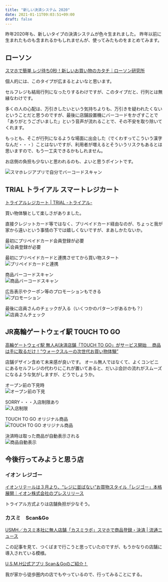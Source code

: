 ```yaml
---
title: "新しい決済システム 2020"
date: 2021-01-11T09:03:51+09:00
draft: false
---
```


昨年2020年も、新しいタイプの決済システムが色々生まれました。
昨年以前に生まれたものも含まれるかもしれませんが、使ってみたものをまとめてみます。

## ローソン 

[スマホで簡単 レジ待ち0秒！新しいお買い物のカタチ｜ローソン研究所](https://www.lawson.co.jp/lab/app/art/1388837_8411.html)

個人的には、このタイプが広まるとよいなと思います。

セルフレジも結局行列になったりするわけですが、このタイプだと、行列とは無縁なわけです。

多くの人の心配は、万引きしたいという気持ちよりも、万引きを疑われたくないということだと思うのですが、最後に店舗設置機にバーコードをかざすことで「ありがとうございました」という音声が流れることで、その不安を取り除いてくれます。

もっとも、そこが行列になるような場面に出会した（でくわすってこういう漢字なんだ・・・）ことはないですが、利用者が増えるとそういうリスクもあるとは思いますので、もう一工夫できるかもしれません。

お店側の負担も少ないと思われるのも、よいと思うポイントです。

![スマホレジアプリで自分でバーコードスキャン](https://lh3.googleusercontent.com/Y1Wd9aRNEHfmFxwP-Pu55E90PzhL-oCSfmsFHtBIjclKRhEhZMgB4TcEsaByli4Nm8zGLdinP6AzyBpN6Z1LdXL44tNn5iaH5O9u66kzcXF0uyhC-OK3FvmK9lXGW2HLCh2iUYSF8SBE7kJ9NssiJGTiR9vZ7NETw553e97gXrDV9tzY1j0GDCsCxZf1KfnVReLJh5RhIb3qHC9hV70sTXPvN5EdV7ICL5TmoHFRJtsV3TQyn_XHbMiEodZWa-D8SZTI82A6kU9OXHQph2bW8muKnnifodTFAOYVjXn5N0Ma_YNCiydmzJ37ZEK7OrA7Ud8X6m0V3Ay6AbOuQTqxgW2rBKMbgHjzKPCYpqzQhNjflHtHPDGzveO-UQSkT_Z2VSps77s24VIwIGUWIN2e1xpuZLJaqM9A4PbyYXzvSbO1hImalYDQX1JowsI-jEy8JyL0ExvlgmPXG0LdjLo8zXOnHOD3hvWi9e9vh6RCvtuUpr02SU-A6yRVgI9J9QM89U0b2DyxteOvOnk1365hiicdoEQDzoVamg4NgQDWrmSzj5ylYsrlxQjdgLHnDR52lVQUV3PIGpQ5Z0b-0oQiG7hk6DBVCK4QsWIKQjbPOZPRnFF6O_sj-h6zCdrbTXAhiHRBAwNVn3Ft53Qr5nEasQXmicBlZXPHzeQrw8D0s7RY3Ewyzvl_WaSrH2MG9A=w240-no?authuser=0)

## TRIAL トライアル スマートレジカート

[トライアルレジカート | TRIAL -トライアル-](http://www.trial-net.co.jp/cp/regi-cart/index.html)

買い物体験として楽しさがありました。

直接クレジットカード等ではなく、プリペイドカード経由なのが、ちょっと我が家から遠いという事情の下では嬉しくないですが、まあしかたないか。

最初にプリペイドカード会員登録が必要  
![会員登録が必要](https://lh3.googleusercontent.com/-c0hyKh2ju660khP4qx33urMfP1dC7XjtP-sLbC-ALzCxNHm5YuDzxEknH8CqcGB1FcZqDIgeheBw5FPhyl5TQPO3IaNqFat1_Id5pNFZXeikJ1UVQJbwBxFXO2511Xzc2gS80OQ0dYk1RIBzlnqiL8l3rPY98PxNEvSNHNrGdjFvcX-Z-oWiSHpXuPRXavL_s1EOwhg7UxtTrH1q96R0I32ATkFjPevj2BnlTK838Ywi2YMR3peiAqZNP43popcyJ7LeILSA3EogSk51K6YeQoJbgKdTAE8vOXQs4nKXknnonQlVLnXodh5268gyc-Dq5hroquE6inKGiOGuLnAwWJiTmxaXv6ykbwNujtKCIgLx8nDgr1Rnaxc6LbPGt7HrD_Mj5aIcxY_6_fduiuvGchHMOCh7FYEWCoWCRYGIpKZFcwVkOtm3s0Qg5qVL74-Rye3MKkLRlHC_5mbQd-pK9gOaDFE_R8RRg5obphN3uq5HbDWtpo3Z2ovGkv5NUOII3xUyM0_klghCxA02294bhu7D05hUsKx2q11MpbKkvN-EHobbeC3blpMaD6vpSw4UcoqB0gIu-Y6XN5HcOooRbJdojaeig9EUSJOx_nU6sg3j0yp6JDMqMLTnJa0ziChB8daVqfkViFTXDmpOZZ_qMO6ZjHC_OyIYCwXfCtZgsmWv3mXhsy72BkMpvGkMA=w640-no?authuser=0)

最初にプリペイドカードと連携させてから買い物スタート  
![プリペイドカードと連携](https://lh3.googleusercontent.com/YpFJzlELCrbtKHY61aCQTTLuMrMp5ZoPQgkxYFiup7bhZ4UzQmyvcaFjlkfaQ-5vw6o_0Cltswl6MeRJY-DuLewQjVpVCyDWpm2Zcze2OwuHTw3rze-5ST41UhxhAYPLV54j7GdK8guuxhAmfv3yUpCOuvYiDZeOJ8lAWWaOBkIJ8PfRlMpcNfCDlaSbjXPlegALxQWLEEb2xKFgG4caxIfqQrYEFw8GP5rF28FfJQIERqLwEGqiWaMg_zICL6WWSgesBsUiokjcMidzjozVPrTWVRn2jRe-PzeNsgzl9QvA63ECJ_P_WH6Y8KlX9PopeWglZeCQe8iL8ZFzd1wQab2IoqfEHBtLDKaQ5OvMn272vuE_ST5I5AJ1N5xPLLnVeKuXMxqLU4mZJBtTrvN5ewMoNns0Mt_cA4gD12B3j-HN_U9TmPsBTOu1AnAau8jnt6QuMNr2k88Ij4B-IWmwKnLInTdHg_ST1PxeEGgpumvPrq5ZXEBFvcOGjL__dDWlRuJhyeTgLi0_MHhtwRkLJpB5hFgU_wOL_CJbSvdldBRXjM-9ZMeJBHjXzxzU0iZK6dsXhvS-q_V58Tk9GIR6tE3uR97B0r0hM1qieU570CGbYO5ehPV-2-YsldTAUA-pZA-hF7N4cxUG-LM9DbwIOKeHEKaKK_bl0h63jkvofIJGKzWCiYJOQu6MPMHeKQ=w240-no?authuser=0)

商品バーコードスキャン  
![商品バーコードスキャン](https://lh3.googleusercontent.com/SO-NKHFkgy3PmzqeRd_MaoENQPVOBSZAzQqkRVeTDByvrmZAl8tarerSgPugpS-_fK-lDnjtAOYxIFrB78XHxvBId8lhuMOUAnZzN_nhWp2SiBMunqs5RPBABsrS1Gu-kbZdgJ27_TUtmp28Y5eXKvqDFYA93TRCYY_ICtYnqzW1Rt3czJB5ZQDXmsIifdp-3hbiQwFcjJwK_rwvUEUwrlNWBZSSy5SbSTjJjRldUn_HrBCI2j7DvvJ0er5sGs6c-9fvvKC8FOKxAMuqsUTCG1dYHtQBdW0nIm_8ItLtQHNlWAQd2xajKUtWqqk5E27lvOJC0N8v-zzg4AVEskd3CGIFHrp_XOS6G9ShAVOsCQQOmlK4oxq5tYm-TQL-20kCORrfxN0c8Djw9CaXu72D6albx1xTSRNP7OsO9yeZ9MK4iuT-_9duvcjdVgkJE7x1ev3dnPrGIqzJi_Jj_d6wMjavC8Rxjpn6CLgcwiTheQ-kvydL8phu9k_i7I6qgLxh3Hyu5GFZGsQlO6rSSS12tF-4XTxbVEalIr8CUh8d5b5f4J2pyTIhaNmJDuexQt5THvB5DT0RVmHg91MNMAXJW-vxVR722UQY_ebzrTRFtJ5TOAnTjcsJOWid-Lw7dds97mDgs2JBXWsiT_eO7lrw-0il8RoAjq1PosiVeT-PZYZTmwVQXu4fViFXDpVO6g=w640-no?authuser=0)

広告表示やクーポン等のプロモーションもできる  
![プロモーション](https://lh3.googleusercontent.com/ECF9ZdRVw9hRbEiadjcrUNNuqKNXNl_5EiRYZUV3bMPUxGaHVo-M2pR_qcHVEhC9bzDyq_1UlX4dhI6bce-lFd1iTOHXK70lzzMJ66gJkBxEhL8n6OL5_we3diEU8wfl1MEf4BLJz8RF0u2PPm3h_O0Op6_GQ8E8S9IyUqIBLLNKwHxaQMsV9VC_IFZqu13hBtJagRK9tB39qHebmZlVdTI8GeKGaKjjchZU1TCfyWIja6QZB7EfGobz0cF5bHt9q8FSk1Q0eWEBYc1u3IH7md5CPUfjSNKb6Qe-Z02eF7Hv9fB9PC3DBhaB4HNn3OOwHoV4nWIlbHmVf_2hNWY4GNC_svzoUJYzpWPM7l31YAEByrQhD8ZY8PLSds6WqRO4LT4uHUI8unxphWl2njaASY-6NwPL3wtCcC86QT-kdMM2dQjUOGs1Dzsa4YWEcxrFwcA1R4HcmL9A9y2YSGqNqqLY-RVb6s-e5R3eCnN_lan9ZXfAzu2WnsCiVXClerAshn3uAz9ebWQqQf1zwGQjKUjYygulJPZTQGMC3pROU3C90wc3XwynDcVirZhL_-SYknMVkGRRyH9Kh9g5GXaZ0YKJotru0wT0DHWykjl7P4h3lIISJ_w8tlR7OqmMc4Tnx3C2eLfmw_OhdiNiSmDtgstGF2LGUH03rXu7AieveCUXTp-Somjy_CwsrXVAPw=w640-no?authuser=0)

最後に店員さんのチェックが入る（いくつかのパターンがあるかも？）  
![店員さんチェック](https://lh3.googleusercontent.com/MGn7C_UOCgO-mzBL0HUTWB02m_1dF0mJupAi0STi0xKhMSW6qqTvDgPV6J9Qcu1WQ1vYChGfVbTRJ7Tsv0DuEI0UUp7bkabNy1N6YqQ23-tGPKRugzqyNOQi_BO4jBW12rcLq_YSrsO3W1FDSPh1ZsFO0FLR2a10Jcoi4t7ByKrTgasw-LL02bv8UF2s4gherd_mcRhkdCm0NBlgrbYwJI4_2lV7oeFlWrA7HDVOySl56uz2qrIvn_JeR_hUhHF5aAT4jYTaP_npulKWllafB_eM1Jc_YaA-yfYr3qYqoCtt33wzsnO3C7YXkSf7yza27Xoc6q1T5vYTq47sym2y4haBfcV91cWGXV3AVQhPRotGdzNbdWJ4mEQF6cJdP96D37qFQJrMqo_4pu3slnFMqZqi2DBlUy9-vbvwKpgUeGyEmfTCOFBbGp1eWNorw2rRJsJYn8RNvXIaMhvBTEaDF7qR2shYnL1DCDDXrLF1tZXlsZl3T_r6WklZD9bHbePTjNnd-fhqVuOtUPqTOljB9qoynoauxWR6Nv4TUmKF6oE87744k4SFM-htDkxkXVPQYNLrJHwceX-2zGgUo0_Gy7aNp28MN7kk2SmMqBCOL2JZSeOy5HcYHRGpJa4580OD2xds8zuby2UYi3D7clB4b0h5Z3JR0iQSjvlUracVR5OqhHMfkxsZBip1yPpqGg=w640-no?authuser=0)

## JR高輪ゲートウェイ駅 TOUCH TO GO

[高輪ゲートウェイ駅  無人AI決済店舗「TOUCH TO GO」がサービス開始 　商品は手に取るだけ！“ウォークスルーの次世代お買い物体験”](https://ttg.co.jp/news/2020/03/1337/)

店舗デザイン含めて未来感が良いです。
オール無人ではなくて、よくコンビニにあるセルフレジの代わりにこれが置いてあると、だいぶ会計の流れがスムーズになるような気がしますが、どうでしょうか。

オープン前の下見時  
![オープン前の下見](https://lh3.googleusercontent.com/2_53KTC4HZVwYW3IEC4Z1lfPFt_I_8I1_ZrzHT3wcjmt79PI0e9CkGCCZ4t_dk3TlPIjVIUTDtDchjpYlDTr_oTQq9l8Csz6iMf7MTcY5nd8yLuw_XXgi-A_oI6RKFqo2NS_m5sMBTySkk7p3uDntjUWzxn7R3S9io0SM8JkLEa1NMgYl7oWjPjAwo3EbHcP9rWrgwrrMx8ZQ3AR-HgvL6KVMbOiLLqxNqJ_m5KO_x1OMPKLv7RuqwdM8hwumcD1bhc0-xrI2zffIp7mumNXv7xpg-5kP7vOhfO-SNLLRQdtRD7Z1V0SdcNLoYzJmevcs0AOoLqJ6cxroRbiyw1AH7UGfVJgZbrq5TG870aRfz6MguUWHjYdBFT66GY5eqJyVWapB9ATPDBUGKXmrlKf4GRd2c-lXq9g6z8W5YJl6nfMUxRz4XxNGlhM0ZvU0Z3YzBAo30fLUzzaRwKneG6symD3NF2Kb7AioDULnC8K7jHtOj0TpRoDRnQ_rAIkq3rPc2sy83JJqGFMNuLZlPsnqT9pgjag_z1v0-r8UUaK7VsS7nyJt7yHsE3ODBAVvFbPjRCvBN91mOvy3-FRz5yaNAjUQ3i2c1BC2Ud4yoEhihhDHjinpCXXHSpHTPppV7vyx_cOyQ2mNsysJWzArP38PZngwVHEKYregLxBkJNzPwDXkVPnwK21_2K5oYUrTg=w640-no?authuser=0)

SORRY・・・入店制限あり  
![入店制限](https://lh3.googleusercontent.com/YakiIeWxVb6Y2z1URGfyzjSgbJMKWaXPI7n8o6d7fTIidvnYDbXrXpf9gS872QpP1A7f8uDKx6Y5QHQXKgqOUeUlqufeOphqBGZEIzalliKbGlhKr-iN6ufH_pQfDZMqYUNizLTispdqbG3zlcargOZpQVmoxiwFXHtMMmPYSIIlHnsE_v8bSP6JcexqrxXq0LLPFzwW20F2tZLQKMaopnKIZqgwtuIOeRf8vDmcl7A3AAqjaMP_frBwhDg3v3sCWF4tnnDZmXlkzWisJUQxWbmg3tBEs0DI283KUWdZYYYYXWR2u4cKZOvLc8INJIIqNyT1OgI2WZiueQ1xTHnsWcd2D3Nk9vA9bxRirfwHOH2lG2ycOfvQSvssdj7WAvKPyp9PLNnkOBuHCuQvMKtV2lEZ5f-v91Wm8KzCwuQQtu0oB9xD2aAKHK8Ysh8g9kR4RfkvfQsv2K7iM00fd5b9CwGeNf9dNG9aldV_qbaVvkP1O3Yrz48DUJz7ZhU3SzThmAGHd9JbDfJt-fpT_P2XMQyOgpDNtb4zmlIQcp6dYm_DA96g1yKtSg9T6EzrwYAyRIhyppSQHRM1U5vcK9C-1wCiSqopAMwnSE2vN_uZGACN4UiG7EoaPqtgLkLtGwmwoqA3M_lhrtuf8jlb262APmiJ5fMBY1dL-wzT0664zwrq4MgBscJp8rB0sqQPMA=w240-no?authuser=0)

TOUCH TO GO オリジナル商品  
![TOUCH TO GO オリジナル商品](https://lh3.googleusercontent.com/0mQKTl7284y0YDbvwJILmJfqkaQlanXq4GroJBNDHqOBs7bmo3vfbyYzi_hwmNXw7V9fL8qsR-4chn0BIFJCZ6qX4o5Lke3BUPc_8WRf4M0Yily2uY4NETYieLJMjF6JBLM__QWriD54QdBXjrCNeyf9-TxVKXsEYgt5HxNp3eFUR4wdjFHwQffh7Ze_jxbeT_H8hWTtSrcj_8hpUUenS8vgD8WL9l8gTcI-dBxIRDrkovtAY33PW-u7nGJwpU_declSuJTdG144w3WRUrShyx0majKyhx1QDkI90SRGaPUusg3e_-3wJfVuLjiJUQMLCPEVpMSuBlKaChpUYWrfuzv5SG1xGkCw_BT6rNuWEVbBhBEzh3kURszafZ1iswXSYmN2BXn6wCnHi_bz0lgj5FHEpaF9B77aegyRw4AAJ3uQ2sqAdO9o24Ta1g5bweMx9MQQIq0LAg-1GQXemX82ZsXmiC_zR-32UXN4Wjfti4NtCjpnyAxe2lRZ1hLUJ7ryxrA0fGDAUMm47stu_1O9YtENedzn7MBQHreG4buooSG8iLF_dRbrF4MMnJnFVl4_-pdZkmOZqP-O-8VweAIy2F12m65ShAApilbQQZuqUrjE7eS-2CvrvJisqsnGFbm0Hvk22LoptmpmIMr5821kteITRsT1aad1f_CCD4ywEgna7MjkscKz_YPhsQ7Zqw=w240-no?authuser=0)

決済時は取った商品が自動表示される  
![商品自動表示](https://lh3.googleusercontent.com/H-myGGWguQnL8rMhNDQJk-bZG4ygp-TScO8gX-PZKwVagCqDnrlzC9WGnW8IzhvxbK_wKURzBz1-_Zwx2SPOqQttxnUQaH43DPFDkNaJggOUWv6XXdKJSViDKq1YfC8kono7Ih2ZLSY0HJjrM3zVfOsFmZMV3JiQUg_pGEWUh1DDKzRyALdSdI_uQ6Mi1yqdgDb9uPINS3Vn0GpJ8i8VaZANia8_46EL7whJ0J33n0gaqL8Xnb7YQOcT1c8nZgilSxR2yGCLafiy7G_3Pa2dnPYvohA73bzddq3b-Z5OjDl7f3udGySl4dVtEktu-59eiiuJ8D5UOPPQLRZ8MvNwvw53KKnTms3tx8shAAvlkbLz5ps7zXkohd2Cm3CfnAuKA3L_83dkeyAwkBzZ5eCN-rMgPB84LQbjqfsK797PikFpJ1v1l1mSHIeuJhVC2Ea39-zeO5cbEDNFKRcg_fcFPKoN4PEPstgWbjYAQ0K9uEFYazgH1U7oBVwqMdzaogMuBBstaTVI1YlBasqBFVsTbY2xO_ZteJTmf6VRXxewsTLZkHC5zwMOKOdpkUjV5SeRZWAKXXYPHG_0ZbUVzTYnajULEhBjvJzg-njZ-RlWd0UVLouKL5VQlRJYsVD063QkNZ8WN3XvKJgfk8iY4AqrL_BncZSXPHB_SO5E6gSYOp68aqZ4QSDU4FGQRJLS5A=w640-no?authuser=0)

## 今後行ってみようと思う店

### イオン レジゴー

[イオンリテールは３月より、“レジに並ばない”お買物スタイル「レジゴー」本格展開｜イオン株式会社のプレスリリース](https://prtimes.jp/main/html/rd/p/000002064.000007505.html)

トライアル方式よりは店舗負担が少なそう。

### カスミ　Scan&Go

[USMH／カスミ本社に無人店舗「カスミラボ」スマホで商品登録・決済 | 流通ニュース](https://www.ryutsuu.biz/it/l102144.html)

この記事を見て、つくばまで行こうと思っていたのですが、もうかなりの店舗に導入されている模様。

[U.S.M.H公式アプリ Scan＆Goのご紹介！](https://www.usmh.co.jp/app/)

我が家から徒歩圏内の店でもやっているので、行ってみることにする。
